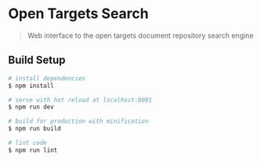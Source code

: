 # Open Targets Search

> Web interface to the open targets document repository search engine

## Build Setup

``` bash
# install dependencies
$ npm install

# serve with hot reload at localhost:8081
$ npm run dev

# build for production with minification
$ npm run build

# lint code
$ npm run lint
```
